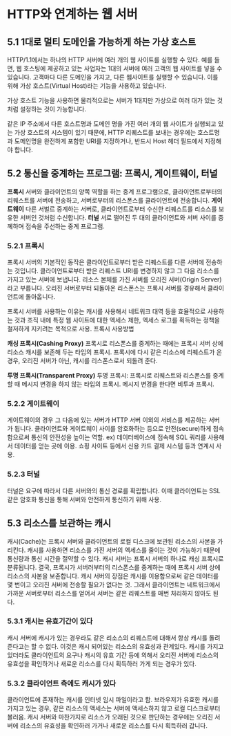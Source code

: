 # HTTP와 연계하는 웹 서버

## 5.1 1대로 멀티 도메인을 가능하게 하는 가상 호스트

HTTP/1.1에서는 하나의 HTTP 서버에 여러 개의 웹 사이트를 실행할 수 있다. 예를 들면, 웹 호스팅에 제공하고 있는 사업자는 1대의 서버에 여러 고객의 웹 사이트를 넣을 수 있습니다. 고객마다 다른 도메인을 가지고, 다른 웹사이트를 실행할 수 있습니다. 이를 위해 가상 호스트(Virtual Host)라는 기능을 사용하고 있습니다.

가상 호스트 기능을 사용하면 물리적으로는 서버가 1대지만 가상으로 여러 대가 있는 것처럼 설정하는 것이 가능합니다.

같은 IP 주소에서 다른 호스트명과 도메인 명을 가진 여러 개의 웹 사이트가 실행되고 있는 가상 호스트의 시스템이 있기 때문에, HTTP 리퀘스트를 보내는 경우에는 호스트명과 도메인명을 완전하게 포함한 URI를 지정하거나, 반드시 Host 헤더 필드에서 지정해야 합니다.

## 5.2 통신을 중계하는 프로그램: 프록시, 게이트웨이, 터널

**프록시**
서버와 클라이언트의 양쪽 역할을 하는 중계 프로그램으로, 클라이언트로부터의 리퀘스트를 서버에 전송하고, 서버로부터의 리스폰스를 클라이언트에 전송합니다.
**게이트웨이**
다른 서벌르 중계하는 서버로, 클라이언트로부터 수신한 리퀘스트를 리소스를 보유한 서버인 것처럼 수신합니다.
**터널**
서로 떨어진 두 대의 클라이언트와 서버 사이를 중꼐하며 접속을 주선하는 중계 프로그램.

### 5.2.1 프록시

프록시 서버의 기본적인 동작은 클라이언트로부터 받은 리퀘스트를 다른 서버에 전송하는 것입니다. 클라이언트로부터 받은 리퀘스트 URI를 변경하지 않고 그 다음 리소스를 가지고 있는 서버에 보냅니다.
리소스 본체를 가진 서버를 오리진 서버(Origin Server)라고 부릅니다. 오리진 서버로부터 되돌아온 리스폰스는 프록시 서버를 경유해서 클라이언트에 돌아옵니다.

프록시 서버를 사용하는 이유는 캐시를 사용해서 네트워크 대역 등을 효율적으로 사용하는 것과 조직 내에 특정 웹 사이트에 대한 엑세스 제한, 엑세스 로그를 획득하는 정책을 철저하게 지키려는 목적으로 사용.
프록시 사용방법

**캐싱 프록시(Cashing Proxy)**
프록시로 리스폰스를 중계하는 때에는 프록시 서버 상에 리소스 캐시를 보존해 두는 타입의 프록시.
프록시에 다시 같은 리소스에 리퀘스트가 온 경우, 오리진 서버가 아닌, 캐시를 리스폰스로서 되돌려 준다.

**투명 프록시(Transparent Proxy)**
투명 프록시: 프록시로 리퀘스트와 리스폰스를 중계할 때 메시지 변경을 하지 않는 타입의 프록시.
메시지 변경을 한다면 비투과 프록시.

### 5.2.2 게이트웨이

게이트웨이의 경우 그 다음에 있는 서버가 HTTP 서버 이외의 서비스를 제공하는 서버가 됩니다. 클라이언트와 게이트웨이 사이를 암호화하는 등으로 안전(secure)하게 접속함으로써 통신의 안전성을 높이는 역할.
ex) 데이터베이스에 접속해 SQL 쿼리를 사용해서 데이터를 얻는 곳에 이용. 쇼핑 사이트 등에서 신용 카드 결제 시스템 등과 연계시 사용.

### 5.2.3 터널

터널은 요구에 따라서 다른 서버와의 통신 경로를 확립합니다. 이때 클라이언트는 SSL 같은 암호화 통신을 통해 서버와 안전하게 통신하기 위해 사용.

## 5.3 리소스를 보관하는 캐시

캐시(Cache)는 프록시 서버와 클라이언트의 로컬 디스크에 보관된 리소스의 사본을 가리킨다. 캐시를 사용하면 리소스를 가진 서버의 엑세스를 줄이는 것이 가능하기 때문에 통신량과 통신 시간을 절약할 수 있다.
캐시 서버는 프록시 서버의 하나로 캐싱 프록시로 분류됩니다. 결국, 프록시가 서버러부터의 리스폰스를 중계하는 때에 프록시 서버 상에 리소스의 사본을 보존합니다.
캐시 서버의 장점은 캐시를 이용함으로써 같은 데이터를 몇 번이고 오리진 서버에 전송할 필요가 없다는 것. 그래서 클라이언트는 네트워크에서 가까운 서버로부터 리소스를 얻어서 서버는 같은 리퀘스트를 매번 처리하지 않아도 된다.

### 5.3.1 캐시는 유효기간이 있다

캐시 서버에 캐시가 있는 경우라도 같은 리소스의 리퀘스트에 대해서 항상 캐시를 돌려 준다고는 할 수 없다. 이것은 캐시 되어있는 리소스의 유효성과 관계있다.
캐시를 가지고 있더라도 클라이언트의 요구나 캐시의 유효 기간 등에 의해서 오리진 서버에 리소스의 유효성을 확인하거나 새로운 리소스를 다시 획득하러 가게 되는 경우가 있다.

### 5.3.2 클라이언트 측에도 캐시가 있다

클라이언트에 존재하는 캐시를 인터넷 임시 파일이라고 함. 브라우저가 유효한 캐시를 가지고 있는 경우, 같은 리소스의 액세스는 서버에 액세스하지 않고 로컬 디스크로부터 볼러옴.
캐시 서버와 마찬가지로 리소스가 오래된 것으로 판단하는 경우에는 오리진 서버에 리소스의 유효성을 확인하러 가거나 새로운 리소스를 다시 획득하러 갑니다.
